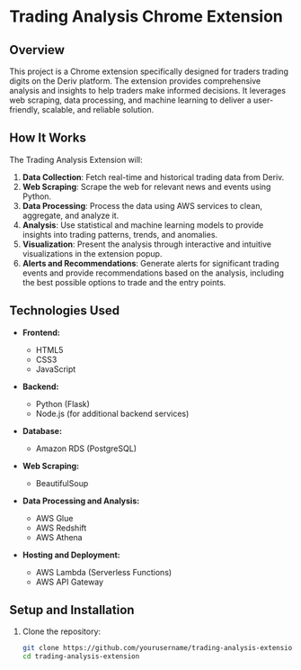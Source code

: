 # Trading Analysis Chrome Extension

## Overview

This project is a Chrome extension specifically designed for traders trading digits on the Deriv platform. The extension provides comprehensive analysis and insights to help traders make informed decisions. It leverages web scraping, data processing, and machine learning to deliver a user-friendly, scalable, and reliable solution.

## How It Works

The Trading Analysis Extension will:
1. **Data Collection**: Fetch real-time and historical trading data from Deriv.
2. **Web Scraping**: Scrape the web for relevant news and events using Python.
3. **Data Processing**: Process the data using AWS services to clean, aggregate, and analyze it.
4. **Analysis**: Use statistical and machine learning models to provide insights into trading patterns, trends, and anomalies.
5. **Visualization**: Present the analysis through interactive and intuitive visualizations in the extension popup.
6. **Alerts and Recommendations**: Generate alerts for significant trading events and provide recommendations based on the analysis, including the best possible options to trade and the entry points.

## Technologies Used

- **Frontend:**
  - HTML5
  - CSS3
  - JavaScript

- **Backend:**
  - Python (Flask)
  - Node.js (for additional backend services)

- **Database:**
  - Amazon RDS (PostgreSQL)

- **Web Scraping:**
  - BeautifulSoup

- **Data Processing and Analysis:**
  - AWS Glue
  - AWS Redshift
  - AWS Athena

- **Hosting and Deployment:**
  - AWS Lambda (Serverless Functions)
  - AWS API Gateway

## Setup and Installation

1. Clone the repository:
   ```bash
   git clone https://github.com/yourusername/trading-analysis-extension.git
   cd trading-analysis-extension
